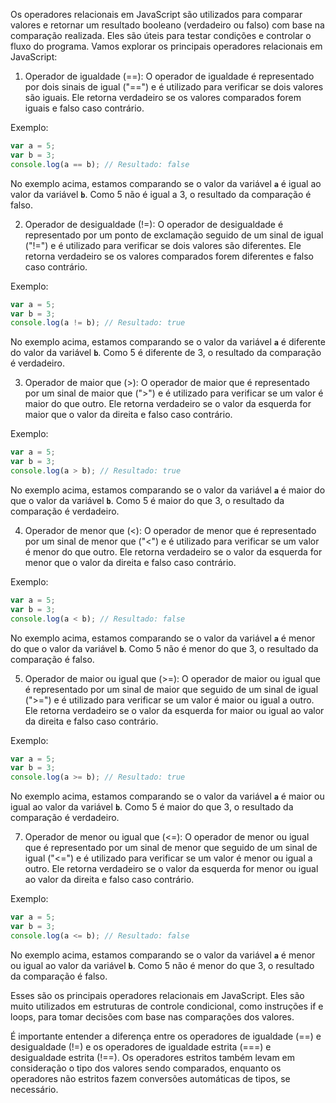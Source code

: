 Os operadores relacionais em JavaScript são utilizados para comparar valores e retornar um resultado booleano (verdadeiro ou falso) com base na comparação realizada. Eles são úteis para testar condições e controlar o fluxo do programa. Vamos explorar os principais operadores relacionais em JavaScript:

1. Operador de igualdade (==):
O operador de igualdade é representado por dois sinais de igual ("==") e é utilizado para verificar se dois valores são iguais. Ele retorna verdadeiro se os valores comparados forem iguais e falso caso contrário.

Exemplo:

```javascript
var a = 5;
var b = 3;
console.log(a == b); // Resultado: false
```

No exemplo acima, estamos comparando se o valor da variável **`a`** é igual ao valor da variável **`b`**. Como 5 não é igual a 3, o resultado da comparação é falso.

2. Operador de desigualdade (!=):
O operador de desigualdade é representado por um ponto de exclamação seguido de um sinal de igual ("!=") e é utilizado para verificar se dois valores são diferentes. Ele retorna verdadeiro se os valores comparados forem diferentes e falso caso contrário.

Exemplo:

```javascript
var a = 5;
var b = 3;
console.log(a != b); // Resultado: true
```

No exemplo acima, estamos comparando se o valor da variável **`a`** é diferente do valor da variável **`b`**. Como 5 é diferente de 3, o resultado da comparação é verdadeiro.

3. Operador de maior que (>):
O operador de maior que é representado por um sinal de maior que (">") e é utilizado para verificar se um valor é maior do que outro. Ele retorna verdadeiro se o valor da esquerda for maior que o valor da direita e falso caso contrário.

Exemplo:

```javascript
var a = 5;
var b = 3;
console.log(a > b); // Resultado: true
```

No exemplo acima, estamos comparando se o valor da variável **`a`** é maior do que o valor da variável **`b`**. Como 5 é maior do que 3, o resultado da comparação é verdadeiro.

4. Operador de menor que (<):
O operador de menor que é representado por um sinal de menor que ("<") e é utilizado para verificar se um valor é menor do que outro. Ele retorna verdadeiro se o valor da esquerda for menor que o valor da direita e falso caso contrário.

Exemplo:

```javascript
var a = 5;
var b = 3;
console.log(a < b); // Resultado: false
```

No exemplo acima, estamos comparando se o valor da variável **`a`** é menor do que o valor da variável **`b`**. Como 5 não é menor do que 3, o resultado da comparação é falso.

5. Operador de maior ou igual que (>=):
O operador de maior ou igual que é representado por um sinal de maior que seguido de um sinal de igual (">=") e é utilizado para verificar se um valor é maior ou igual a outro. Ele retorna verdadeiro se o valor da esquerda for maior ou igual ao valor da direita e falso caso contrário.

Exemplo:

```javascript
var a = 5;
var b = 3;
console.log(a >= b); // Resultado: true
```

No exemplo acima, estamos comparando se o valor da variável **`a`** é maior ou igual ao valor da variável **`b`**. Como 5 é maior do que 3, o resultado da comparação é verdadeiro.

7. Operador de menor ou igual que (<=):
O operador de menor ou igual que é representado por um sinal de menor que seguido de um sinal de igual ("<=") e é utilizado para verificar se um valor é menor ou igual a outro. Ele retorna verdadeiro se o valor da esquerda for menor ou igual ao valor da direita e falso caso contrário.

Exemplo:

```javascript
var a = 5;
var b = 3;
console.log(a <= b); // Resultado: false
```

No exemplo acima, estamos comparando se o valor da variável **`a`** é menor ou igual ao valor da variável **`b`**. Como 5 não é menor do que 3, o resultado da comparação é falso.

Esses são os principais operadores relacionais em JavaScript. Eles são muito utilizados em estruturas de controle condicional, como instruções if e loops, para tomar decisões com base nas comparações dos valores.

É importante entender a diferença entre os operadores de igualdade (==) e desigualdade (!=) e os operadores de igualdade estrita (===) e desigualdade estrita (!==). Os operadores estritos também levam em consideração o tipo dos valores sendo comparados, enquanto os operadores não estritos fazem conversões automáticas de tipos, se necessário.
